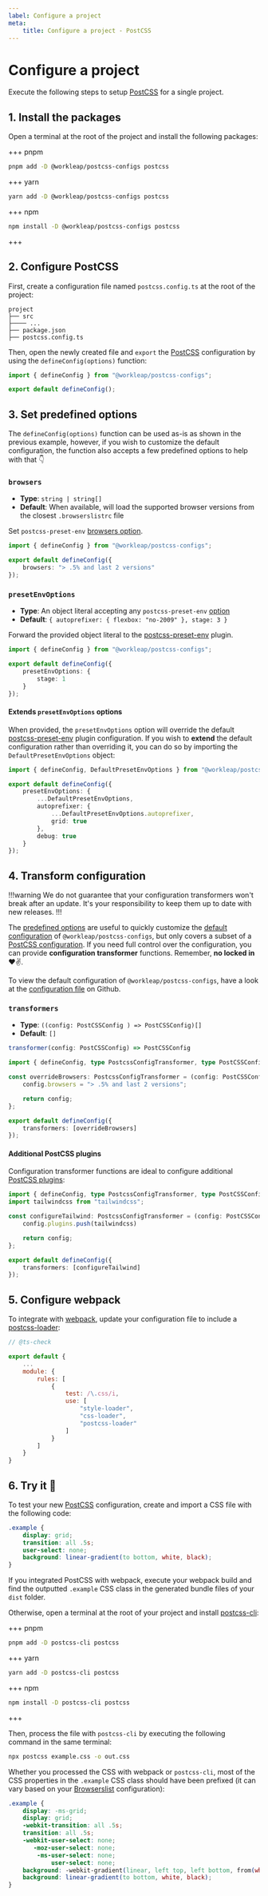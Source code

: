 ```yaml
---
label: Configure a project
meta:
    title: Configure a project - PostCSS
---
```


# Configure a project

Execute the following steps to setup [PostCSS](https://postcss.org/) for a single project.

## 1. Install the packages

Open a terminal at the root of the project and install the following packages:

+++ pnpm
```bash
pnpm add -D @workleap/postcss-configs postcss
```
+++ yarn
```bash
yarn add -D @workleap/postcss-configs postcss
```
+++ npm
```bash
npm install -D @workleap/postcss-configs postcss
```
+++

## 2. Configure PostCSS

First, create a configuration file named `postcss.config.ts` at the root of the project:

``` !#5
project
├── src
├──── ...
├── package.json
├── postcss.config.ts
```

Then, open the newly created file and `export` the [PostCSS](https://postcss.org/) configuration by using the `defineConfig(options)` function:

```ts !#3 postcss.config.ts
import { defineConfig } from "@workleap/postcss-configs";

export default defineConfig();
```

## 3. Set predefined options

The `defineConfig(options)` function can be used as-is as shown in the previous example, however, if you wish to customize the default configuration, the function also accepts a few predefined options to help with that :point_down:

### `browsers`

- **Type**: `string | string[]`
- **Default**: When available, will load the supported browser versions from the closest `.browserslistrc` file

Set `postcss-preset-env` [browsers option](https://github.com/csstools/postcss-plugins/tree/main/plugin-packs/postcss-preset-env#browsers).

```ts !#4 postcss.config.ts
import { defineConfig } from "@workleap/postcss-configs";

export default defineConfig({
    browsers: "> .5% and last 2 versions"
});
```

### `presetEnvOptions`

- **Type**: An object literal accepting any `postcss-preset-env` [option](https://github.com/csstools/postcss-plugins/tree/main/plugin-packs/postcss-preset-env#options)
- **Default**: `{ autoprefixer: { flexbox: "no-2009" }, stage: 3 }`

Forward the provided object literal to the [postcss-preset-env](https://github.com/csstools/postcss-plugins/tree/main/plugin-packs/postcss-preset-env) plugin.

```ts !#4-6 postcss.config.ts
import { defineConfig } from "@workleap/postcss-configs";

export default defineConfig({
    presetEnvOptions: {
        stage: 1
    }
});
```

#### Extends `presetEnvOptions` options

When provided, the `presetEnvOptions` option will override the default [postcss-preset-env](https://github.com/csstools/postcss-plugins/tree/main/plugin-packs/postcss-preset-env) plugin configuration. If you wish to **extend** the default configuration rather than overriding it, you can do so by importing the `DefaultPresetEnvOptions` object:

```ts !#5,7 postcss.config.ts
import { defineConfig, DefaultPresetEnvOptions } from "@workleap/postcss-configs";

export default defineConfig({
    presetEnvOptions: {
        ...DefaultPresetEnvOptions,
        autoprefixer: {
            ...DefaultPresetEnvOptions.autoprefixer,
            grid: true
        },
        debug: true
    }
});
```

## 4. Transform configuration

!!!warning
We do not guarantee that your configuration transformers won't break after an update. It's your responsibility to keep them up to date with new releases.
!!!

The [predefined options](#3-set-predefined-options) are useful to quickly customize the [default configuration](https://github.com/gsoft-inc/wl-web-configs/blob/main/packages/postcss-configs/src/index.ts) of `@workleap/postcss-configs`, but only covers a subset of a [PostCSS configuration](https://github.com/postcss/postcss-load-config). If you need full control over the configuration, you can provide **configuration transformer** functions. Remember, **no locked in** :heart::v:.

To view the default configuration of `@workleap/postcss-configs`, have a look at the [configuration file](https://github.com/gsoft-inc/wl-web-configs/blob/main/packages/postcss-configs/src/index) on Github.

### `transformers`

- **Type**: `((config: PostCSSConfig ) => PostCSSConfig)[]`
- **Default**: `[]`

```ts
transformer(config: PostCSSConfig) => PostCSSConfig
```

```ts !#10 postcss.config.ts
import { defineConfig, type PostcssConfigTransformer, type PostCSSConfig } from "@workleap/postcss-configs";

const overrideBrowsers: PostcssConfigTransformer = (config: PostCSSConfig) => {
    config.browsers = "> .5% and last 2 versions";

    return config;
};

export default defineConfig({
    transformers: [overrideBrowsers]
});
```

#### Additional PostCSS plugins

Configuration transformer functions are ideal to configure additional [PostCSS plugins](https://www.postcss.parts/):

```ts !#11 postcss.config.ts
import { defineConfig, type PostcssConfigTransformer, type PostCSSConfig } from "@workleap/postcss-configs";
import tailwindcss from "tailwindcss";

const configureTailwind: PostcssConfigTransformer = (config: PostCSSConfig) => {
    config.plugins.push(tailwindcss)

    return config;
};

export default defineConfig({
    transformers: [configureTailwind]
});
```

## 5. Configure webpack

To integrate with [webpack](https://webpack.js.org/), update your configuration file to include a [postcss-loader](https://www.npmjs.com/package/postcss-loader):

```js !#12 webpack.config.js
// @ts-check

export default {
    ...
    module: {
        rules: [
            {
                test: /\.css/i,
                use: [
                    "style-loader",
                    "css-loader",
                    "postcss-loader"
                ]
            }
        ]
    }
}
```

## 6. Try it :rocket:

To test your new [PostCSS](https://postcss.org/) configuration, create and import a CSS file with the following code:

```css example.css
.example {
    display: grid;
    transition: all .5s;
    user-select: none;
    background: linear-gradient(to bottom, white, black);
}
```

If you integrated PostCSS with webpack, execute your webpack build and find the outputted `.example` CSS class in the generated bundle files of your `dist` folder.

Otherwise, open a terminal at the root of your project and install [postcss-cli](https://github.com/postcss/postcss-cli):

+++ pnpm
```bash
pnpm add -D postcss-cli postcss
```
+++ yarn
```bash
yarn add -D postcss-cli postcss
```
+++ npm
```bash
npm install -D postcss-cli postcss
```
+++

Then, process the file with `postcss-cli` by executing the following command in the same terminal:

```bash
npx postcss example.css -o out.css
```

Whether you processed the CSS with webpack or `postcss-cli`, most of the CSS properties in the `.example` CSS class should have been prefixed (it can vary based on your [Browserslist](https://browsersl.ist/) configuration):

```css out.css
.example {
    display: -ms-grid;
    display: grid;
    -webkit-transition: all .5s;
    transition: all .5s;
    -webkit-user-select: none;
       -moz-user-select: none;
        -ms-user-select: none;
            user-select: none;
    background: -webkit-gradient(linear, left top, left bottom, from(white), to(black));
    background: linear-gradient(to bottom, white, black);
}
```
